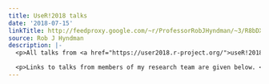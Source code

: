```yaml
---
title: UseR!2018 talks
date: '2018-07-15'
linkTitle: http://feedproxy.google.com/~r/ProfessorRobJHyndman/~3/R8bDXYcTKCg/
source: Rob J Hyndman
description: |-
  <p>All talks from <a href="https://user2018.r-project.org/">useR!2018</a>, held in Brisbane last week, are now available <a href="https://www.youtube.com/channel/UC_R5smHVXRYGhZYDJsnXTwg/videos?flow=grid&amp;view=0&amp;sort=dd">on YouTube</a>.</p>

  <p>Links to talks from members of my research team are given below. </p><img src="http://feeds.feedburner.com/~r/ProfessorRobJHyndman/~4/R8bDXYcTKCg" height="1" width="1" alt=""/>
---
```

